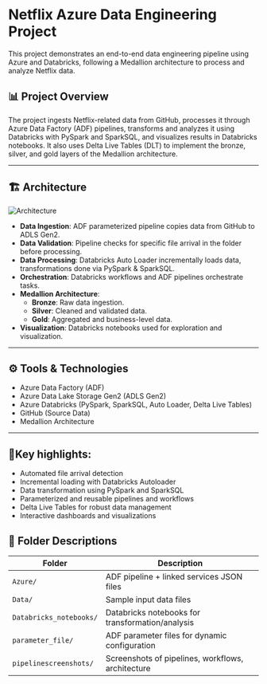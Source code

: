 # Netflix Azure Data Engineering Project

This project demonstrates an end-to-end data engineering pipeline using Azure and Databricks, following a Medallion architecture to process and analyze Netflix data.

## 📊 Project Overview

The project ingests Netflix-related data from GitHub, processes it through Azure Data Factory (ADF) pipelines, transforms and analyzes it using Databricks with PySpark and SparkSQL, and visualizes results in Databricks notebooks. It also uses Delta Live Tables (DLT) to implement the bronze, silver, and gold layers of the Medallion architecture.

---

## 🏗️ Architecture

![Architecture](https://github.com/user-attachments/assets/c1556b47-4dae-4605-bb61-6c9e33ad95e6)


- **Data Ingestion**: ADF parameterized pipeline copies data from GitHub to ADLS Gen2.
- **Data Validation**: Pipeline checks for specific file arrival in the folder before processing.
- **Data Processing**: Databricks Auto Loader incrementally loads data, transformations done via PySpark & SparkSQL.
- **Orchestration**: Databricks workflows and ADF pipelines orchestrate tasks.
- **Medallion Architecture**:
  - **Bronze**: Raw data ingestion.
  - **Silver**: Cleaned and validated data.
  - **Gold**: Aggregated and business-level data.
- **Visualization**: Databricks notebooks used for exploration and visualization.

---

## ⚙️ Tools & Technologies

- Azure Data Factory (ADF)
- Azure Data Lake Storage Gen2 (ADLS Gen2)
- Azure Databricks (PySpark, SparkSQL, Auto Loader, Delta Live Tables)
- GitHub (Source Data)
- Medallion Architecture

---

## 🔑Key highlights:
- Automated file arrival detection
- Incremental loading with Databricks Autoloader
- Data transformation using PySpark and SparkSQL
- Parameterized and reusable pipelines and workflows
- Delta Live Tables for robust data management
- Interactive dashboards and visualizations

## 📁 Folder Descriptions

| Folder                 | Description                                        |
|------------------------|---------------------------------------------------|
| `Azure/`              | ADF pipeline + linked services JSON files         |
| `Data/`               | Sample input data files                           |
| `Databricks_notebooks/` | Databricks notebooks for transformation/analysis  |
| `parameter_file/`     | ADF parameter files for dynamic configuration     |
| `pipelinescreenshots/`| Screenshots of pipelines, workflows, architecture |
